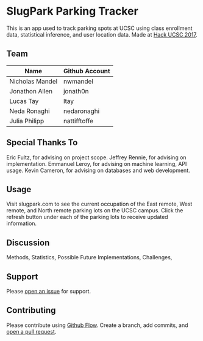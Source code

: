 # SlugPark Parking Tracker 

This is an app used to track parking spots at UCSC using class enrollment data, statistical inference, and user location data. Made at [Hack UCSC 2017](www.hackucsc.com).

## Team

Name				| Github Account
-----				| --------------
Nicholas Mandel		| nwmandel
Jonathon Allen		| jonath0n
Lucas Tay			| ltay
Neda Ronaghi		| nedaronaghi
Julia Philipp		| nattifftoffe

## Special Thanks To

Eric Fultz, for advising on project scope.
Jeffrey Rennie, for advising on implementation.
Emmanuel Leroy, for advising on machine learning, API usage.
Kevin Cameron, for advising on databases and web development.

## Usage

Visit slugpark.com to see the current occupation of the East remote, West remote, and North remote parking lots on the UCSC campus. Click the refresh button under each of the parking lots to receive updated information.

## Discussion

Methods, Statistics, Possible Future Implementations, Challenges, 

## Support

Please [open an issue](https://github.com/nwmandel/slugpark/issues/new) for support.

## Contributing

Please contribute using [Github Flow](https://guides.github.com/introduction/flow/). Create a branch, add commits, and [open a pull request](https://github.com/nwmandel/slugpark/compare/).
